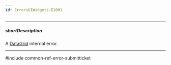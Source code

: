```yaml
---
id: ErrorsUIWidgets.E1001
---
```

---
##### shortDescription
A [DataGrid](/api-reference/10%20UI%20Components/dxDataGrid '/Documentation/ApiReference/UI_Components/dxDataGrid/') internal error.

---
#include common-ref-error-submitticket